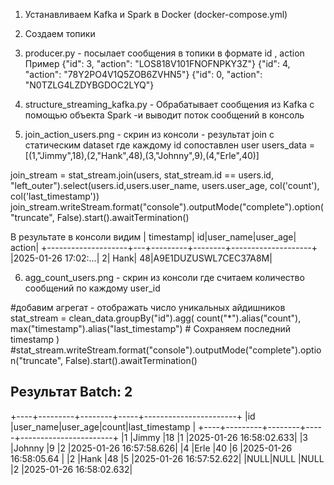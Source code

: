
1. Устанавливаем Kafka и Spark в Docker (docker-compose.yml)

2. Создаем топики

3. producer.py - посылает сообщения в топики в формате id , action
Пример
{"id": 3, "action": "LOS818V101FNOFNPKY3Z"}
{"id": 4, "action": "78Y2PO4V1Q5ZOB6ZVHN5"}
{"id": 0, "action": "N0TZLG4LZDYBGDOC2LYQ"}

4. structure_streaming_kafka.py - Обрабатывает сообщения из Kafka с помощью объекта  Spark -и выводит поток сообщений в консоль

5. join_action_users.png - скрин из консоли - результат join с статическим dataset где каждому id сопоставлен user users_data = [(1,"Jimmy",18),(2,"Hank",48),(3,"Johnny",9),(4,"Erle",40)]

join_stream = stat_stream.join(users, stat_stream.id == users.id, "left_outer").select(users.id,users.user_name, users.user_age, col('count'), col('last_timestamp'))
join_stream.writeStream.format("console").outputMode("complete").option("truncate", False).start().awaitTermination()


   В результате в консоли видим
|           timestamp| id|user_name|user_age|              action|
+--------------------+---+---------+--------+--------------------+
|2025-01-26 17:02:...|  2|     Hank|      48|A9E1DUZUSWL7CEC37A8M|


6. agg_count_users.png - скрин из консоли где считаем количество сообщений по каждому user_id

#добавим агрегат - отображать число уникальных айдишников
stat_stream = clean_data.groupBy("id").agg(
        count("*").alias("count"),
        max("timestamp").alias("last_timestamp")  # Сохраняем последний timestamp
    )
#stat_stream.writeStream.format("console").outputMode("complete").option("truncate", False).start().awaitTermination()

Результат
   Batch: 2
-------------------------------------------
+----+---------+--------+-----+-----------------------+
|id  |user_name|user_age|count|last_timestamp         |
+----+---------+--------+-----+-----------------------+
|1   |Jimmy    |18      |1    |2025-01-26 16:58:02.633|
|3   |Johnny   |9       |2    |2025-01-26 16:57:58.626|
|4   |Erle     |40      |6    |2025-01-26 16:58:05.64 |
|2   |Hank     |48      |5    |2025-01-26 16:57:52.622|
|NULL|NULL     |NULL    |2    |2025-01-26 16:58:02.632|

   
